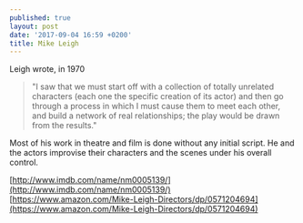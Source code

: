 ```yaml
---
published: true
layout: post
date: '2017-09-04 16:59 +0200'
title: Mike Leigh
---
```

Leigh wrote, in 1970

> "I saw that we must start off with a collection of totally unrelated characters (each one the specific creation of its actor) and then go through a process in which I must cause them to meet each other, and build a network of real relationships; the play would be drawn from the results."

Most of his work in theatre and film is done without any initial script. He and the actors improvise their characters and the scenes under his overall control.

[http://www.imdb.com/name/nm0005139/](http://www.imdb.com/name/nm0005139/)  
[https://www.amazon.com/Mike-Leigh-Directors/dp/0571204694](https://www.amazon.com/Mike-Leigh-Directors/dp/0571204694)

